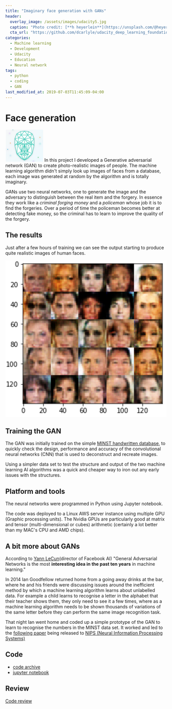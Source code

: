 ```yaml
---
title: "Imaginary face generation with GANs"
header:
  overlay_image: /assets/images/udacity5.jpg
  caption: "Photo credit: [**h heyerlein**](https://unsplash.com/@heyerlein)"
  cta_url: "https://github.com/dcarlyle/udacity_deep_learning_foundations__P_5/blob/master/dlnd_face_generation.ipynb"
categories:
  - Machine learning
  - Development
  - Udacity
  - Education
  - Neural network
tags:
  - python
  - coding
  - GAN
last_modified_at: 2019-07-03T11:45:09-04:00
---
```


# Face generation

![alt text](https://raw.githubusercontent.com/dcarlyle/udacity_deep_learning_foundations__P_5/master/wireframe_face_udacity.png "Face wireframe") In this project I developed a Generative adversarial network (GAN) to create photo-realistic images of people. The machine learning algorithm didn't simply look up images of faces from a database, each image was generated at random by the algorithm and is totally imaginary.

GANs use two neural networks, one to generate the image and the adversary to distinguish between the real item and the forgery. In essence they work like a *criminal forging money* and a *policeman* whose job it is to find the forgeries. Over a period of time the policeman becomes better at detecting fake money, so the criminal has to learn to improve the quality of the forgery.

## The results
Just after a few hours of training we can see the output starting to produce quite realistic images of human faces.

![alt text](https://raw.githubusercontent.com/dcarlyle/udacity_deep_learning_foundations__P_5/master/generated_faces.png "Face creation with GANs")


## Training the GAN
The GAN was initially trained on the simple [MINST handwritten database](https://en.wikipedia.org/wiki/MNIST_database), to quickly check the design, performance and accuracy of the convolutional neural networks (CNN) that is used to deconstruct and recreate images. 

Using a simpler data set to test the structure and output of the two machine learning AI algorithms was a quick and cheaper way to iron out any early issues with the structures.


## Platform and tools
The neural networks were programmed in Python using Jupyter notebook. 

The code was deployed to a Linux AWS server instance using multiple GPU (Graphic processing units). The Nvidia GPUs are particularly good at matrix and tensor (multi-dimensional or cubes) arithmetic (certainly a lot better than my MAC's CPU and AMD chips).


## A bit more about GANs
According to [Yann LeCun](https://medium.com/@devnag/generative-adversarial-networks-gans-in-50-lines-of-code-pytorch-e81b79659e3f)(director of Facebook AI) "General Adversarial Networks is the most **interesting idea in the past ten years** in machine learning."

In 2014 Ian Goodfellow returned home from a going away drinks at the bar, where he and his friends were discussing issues around the inefficient method by which a machine learning algorithm learns about unlabelled data. For example a child learns to recognise a letter in the alphabet that their teacher shows them, they only need to see it a few times, where as a machine learning algorithm needs to be shown thousands of variations of the same letter before they can perform the same image recognition task.

That night Ian went home and coded up a simple prototype of the GAN to learn to recognise the numbers in the MINST data set. It worked and led to the [following paper](https://arxiv.org/pdf/1406.2661.pdf) being released to [NIPS (Neural Information Processing Systems)](https://nips.cc/About)

## Code
* [code archive](https://github.com/dcarlyle/udacity_deep_learning_foundations__P_5)
* [jupyter notebook](https://github.com/dcarlyle/udacity_deep_learning_foundations__P_5/blob/master/dlnd_face_generation.ipynb)

## Review
[Code review](https://github.com/dcarlyle/udacity_deep_learning_foundations__P_5 "Code reivew")
